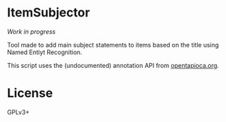 # ItemSubjector
*Work in progress*

Tool made to add main subject statements to items based on the title using Named Entiyt Recognition. 

This script uses the (undocumented) annotation API from [opentapioca.org](https://github.com/wetneb/opentapioca).

# License
GPLv3+